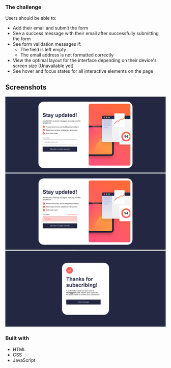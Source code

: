 ### The challenge

Users should be able to:

- Add their email and submit the form
- See a success message with their email after successfully submitting the form
- See form validation messages if:
  - The field is left empty
  - The email address is not formatted correctly
- View the optimal layout for the interface depending on their device's screen size (Unavailable yet)
- See hover and focus states for all interactive elements on the page

## Screenshots
![Alt text](assets/images/ss1.PNG)
![Alt text](assets/images/ss2.PNG)
![Alt text](assets/images/ss3.PNG)

### Built with
- HTML
- CSS
- JavaScript

